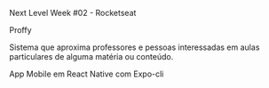 Next Level Week #02 - Rocketseat

Proffy

Sistema que aproxima professores e pessoas interessadas em aulas particulares de alguma matéria ou conteúdo.

App Mobile em React Native com Expo-cli